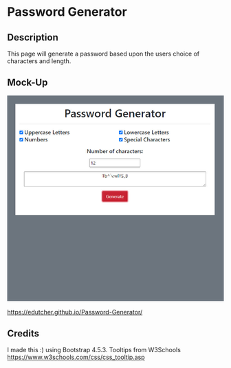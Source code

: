 # Password Generator

## Description
This page will generate a password based upon the users choice of characters and length.

## Mock-Up

![Password Generator image](./assets/password.jpg)

https://edutcher.github.io/Password-Generator/

## Credits

I made this :) using Bootstrap 4.5.3.  Tooltips from W3Schools https://www.w3schools.com/css/css_tooltip.asp
